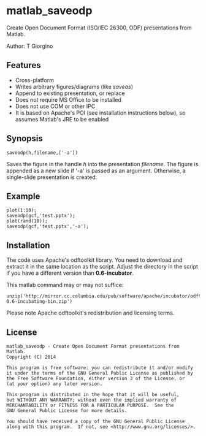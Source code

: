 matlab_saveodp
===============

Create Open Document Format (ISO/IEC 26300, ODF) presentations from
Matlab.

Author: T Giorgino

Features
--------

- Cross-platform
- Writes arbitrary figures/diagrams (like _saveas_)
- Append to existing presentation, or replace
- Does not require MS Office to be installed
- Does not use COM or other IPC 
- It is based on Apache's POI (see installation instructions below), so assumes Matlab's JRE to be enabled 



Synopsis
--------

```
saveodp(h,filename,['-a'])
```

Saves the figure in the handle _h_ into the presentation _filename_. The figure is appended as a new slide if '-a' is passed as an argument. Otherwise, a single-slide presentation is created.


Example
-------

```
plot(1:10);
saveodp(gcf,'test.pptx');
plot(rand(10));
saveodp(gcf,'test.pptx','-a');
```



Installation
------------

The code uses Apache's odftoolkit library. You need to download and extract it in the same location as the script. Adjust the directory in the script if you have a different version than __0.6-incubator__. 

This matlab command may or may not suffice:

```
unzip('http://mirror.cc.columbia.edu/pub/software/apache/incubator/odftoolkit/binaries/odftoolkit-0.6-incubating-bin.zip')
```


Please note Apache odftoolkit's redistribution and licensing terms.
 


License
-------

    matlab_saveodp - Create Open Document Format presentations from Matlab. 
    Copyright (C) 2014 

    This program is free software: you can redistribute it and/or modify
    it under the terms of the GNU General Public License as published by
    the Free Software Foundation, either version 3 of the License, or
    (at your option) any later version.

    This program is distributed in the hope that it will be useful,
    but WITHOUT ANY WARRANTY; without even the implied warranty of
    MERCHANTABILITY or FITNESS FOR A PARTICULAR PURPOSE.  See the
    GNU General Public License for more details.

    You should have received a copy of the GNU General Public License
    along with this program.  If not, see <http://www.gnu.org/licenses/>.
 